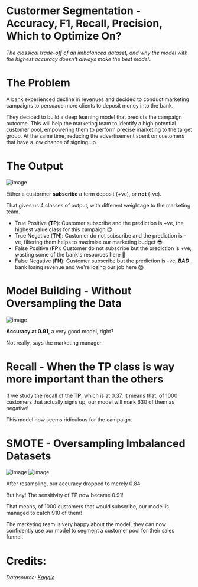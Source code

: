 # Custormer Segmentation - Accuracy, F1, Recall, Precision, Which to Optimize On?

###### The classical trade-off of an imbalanced dataset, and why the model with the highest accuracy doesn't always make the best model. 


# The Problem
A bank experienced decline in revenues and decided to conduct marketing campaigns to persuade more clients to deposit money into the bank.

They decided to build a deep learning model that predicts the campaign outcome. This will help the marketing team to identify a high potential customer pool, empowering them to perform precise marketing to the target group. At the same time, reducing the advertisement spent on customers that have a low chance of signing up.


# The Output
![image](https://user-images.githubusercontent.com/29735171/181032729-45f45d8a-21cf-4815-8160-e62a52be8f0d.png)


Either a custormer **subscribe** a term deposit (+ve), or **not** (-ve).

That gives us 4 classes of output, with different weightage to the marketing team.

- True Positive (**TP**): Customer subscribe and the prediction is +ve, the highest value class for this campaign :heart_eyes:
- True Negative (**TN**): Customer do not subscribe and the prediction is -ve, filtering them helps to maximise our marketing budget :sunglasses:
- False Positive (**FP**): Customer do not subscribe but the prediction is +ve, wasting some of the bank's resources here :grimacing:
- False Negative (**FN**): Customer subscribe but the prediction is -ve, ***BAD*** , bank losing revenue and we're losing our job here :scream:



# Model Building - Without Oversampling the Data
![image](https://user-images.githubusercontent.com/29735171/181026721-a676e5c2-5856-490a-8061-be2b10ca92d5.png)

**Accuracy at 0.91**, a very good model, right?

Not really, says the marketing manager.



# Recall -  When the TP class is way more important than the others

If we study the recall of the **TP**, which is at 0.37.
It means that, of 1000 customers that actually signs up, our model will mark 630 of them as negative! 

This model now seems ridiculous for the campaign. 

# SMOTE - Oversampling Imbalanced Datasets


![image](https://user-images.githubusercontent.com/29735171/181029001-8fe0db40-d58a-421a-970d-c613ca3b7882.png)
![image](https://user-images.githubusercontent.com/29735171/181032095-edeb0fe0-e589-4973-a625-3e1e5d05c9b5.png)

After resampling, our accuracy dropped to merely 0.84.

But hey! The sensitivity of TP now became 0.91!

That means, of 1000 customers that would subscribe, our model is managed to catch 910 of them!

The marketing team is very happy about the model, they can now confidently use our model to segment a customer pool for their sales funnel. 


# Credits:
###### Datasource: [Kaggle](https://www.kaggle.com/datasets/kunalgupta2616/hackerearth-customer-segmentation-hackathon)

